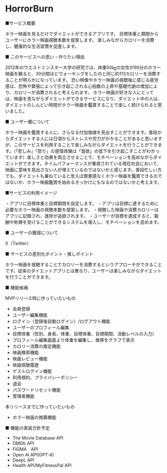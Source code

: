 # HorrorBurn

■サービス概要

ホラー映画を見るだけでダイエットができるアプリです。
目標体重と期間からユーザーにホラー映画視聴本数を提案します。
楽しみながらカロリーを消費し、健康的な生活習慣を促進します。

■ このサービスへの思い・作りたい理由


2012年のウエストミンスター大学の研究では、体重50㎏の女性が90分のホラー映画を観ると、30分間ほどウォーキングをしたのと同じ約113カロリーを消費することが明らかになっています。
恐い映像やホラー映画の視聴後に感じる疲労感は、恐怖や緊張によって引き起こされる心拍数の上昇や基礎代謝の増加により、カロリーが消費されると考えられます。
ホラー映画が好きな人にとっては、映画を見ながらダイエットができるサービスになり、ダイエット中の人は、ダイエットのしんどい時間がホラー映画を鑑賞することで楽しく続けられると思いました。

■ ユーザー層について


ホラー映画を鑑賞する人に、さらなる付加価値を見出すことができます。普段からダイエットする人には日頃からストレスや労力がかかることがあると思いますが、このサービスを利用することで楽しみながらダイエットを行うことができます。（「悲しみ」「怒り」の感情体験は「食欲」の低下を引き起こすことがわかっています）楽しさと効果を両立させることで、モチベーションを高めながらダイエットができます。タイムパフォーマンスが重視されている現在社会において、映画に意味を見出さない人が増えているのではないかと感じます。普段忙しい方でも、ダイエットも兼ねていると思えば罪悪感なくホラー映画を鑑賞できるのではないか、ホラー映画鑑賞を始めるきっかけにもなるのではないかと考えます。

■サービスの利用イメージ


・アプリに目標体重と目標期間を設定します。
・アプリは目標に達するために必要なホラー映画の視聴本数を提案します。
・視聴した映画や消費カロリーはアプリに記録され、進捗が追跡されます。
・ユーザーが目標を達成すると、報酬や称賛を受けることができるシステムを導入し、モチベーションを高めます。

■ ユーザーの獲得について


X（Twitter）

■ サービスの差別化ポイント・推しポイント


ホラー映画を視聴することでカロリーを消費するというアプローチができることです。従来のダイエットアプリとは異なり、ユーザーは楽しみながらダイエットを行うことができます。

■ 機能候補


MVPリリース時に作っていたいもの
- 会員登録
- ユーザー編集機能
- ログイン（登録後自動ログイン）/ログアウト機能
- ユーザーのプロフィール編集
- 目標体重（性別、身長、体重、目標体重、目標期間、活動レベルの入力）
- プロフィール編集画面より体重を編集し、推移をグラフで表示
- カロリー消費の推定機能
- 映画検索機能
- 映画レビュー機能
- 映画視聴履歴
- ゲストログイン機能
- 利用規約、プライバシーポリシー
- 退会
- パスワードリセット機能
- 管理者機能

本リリースまでに作っていたいもの
- ホラー映画の推薦機能

■ 機能の実装方針予定


- The Movie Database API 
- OMDb API
- FIGMA　API
- Open AI API(GPT-4)
- DeepL API
- Health API/MyFitnessPal API
